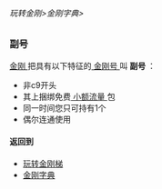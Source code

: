 ###### 玩转金刚>金刚字典>
### 副号
[ 金刚 ]()把具有以下特征的[ 金刚号 ]()叫<Strong> 副号 </Strong >：
- 非c9开头
- 其上捆绑免费[ 小额流量 ]()包
- 同一时间您只可持有1个
- 偶尔连通使用


#### 返回到
- [玩转金刚梯](https://github.com/a2zitpro/web/blob/master/LadderFree/main.md)
- [金刚字典](https://github.com/a2zitpro/web/blob/master/LadderFree/kkDictionary/KKDictionary.md)


